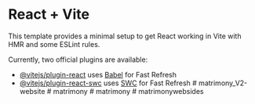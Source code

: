 # React + Vite

This template provides a minimal setup to get React working in Vite with HMR and some ESLint rules.

Currently, two official plugins are available:

- [@vitejs/plugin-react](https://github.com/vitejs/vite-plugin-react/blob/main/packages/plugin-react/README.md) uses [Babel](https://babeljs.io/) for Fast Refresh
- [@vitejs/plugin-react-swc](https://github.com/vitejs/vite-plugin-react-swc) uses [SWC](https://swc.rs/) for Fast Refresh
#   m a t r i m o n y _ V 2 - w e b s i t e  
 #   m a t r i m o n y  
 #   m a t r i m o n y  
 #   m a t r i m o n y w e b s i d e s  
 